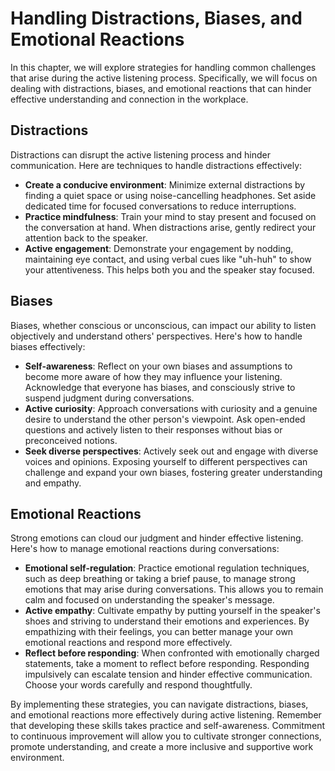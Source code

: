 # Handling Distractions, Biases, and Emotional Reactions

In this chapter, we will explore strategies for handling common challenges that arise during the active listening process. Specifically, we will focus on dealing with distractions, biases, and emotional reactions that can hinder effective understanding and connection in the workplace.

## Distractions

Distractions can disrupt the active listening process and hinder communication. Here are techniques to handle distractions effectively:

* **Create a conducive environment**: Minimize external distractions by finding a quiet space or using noise-cancelling headphones. Set aside dedicated time for focused conversations to reduce interruptions.
* **Practice mindfulness**: Train your mind to stay present and focused on the conversation at hand. When distractions arise, gently redirect your attention back to the speaker.
* **Active engagement**: Demonstrate your engagement by nodding, maintaining eye contact, and using verbal cues like "uh-huh" to show your attentiveness. This helps both you and the speaker stay focused.

## Biases

Biases, whether conscious or unconscious, can impact our ability to listen objectively and understand others' perspectives. Here's how to handle biases effectively:

* **Self-awareness**: Reflect on your own biases and assumptions to become more aware of how they may influence your listening. Acknowledge that everyone has biases, and consciously strive to suspend judgment during conversations.
* **Active curiosity**: Approach conversations with curiosity and a genuine desire to understand the other person's viewpoint. Ask open-ended questions and actively listen to their responses without bias or preconceived notions.
* **Seek diverse perspectives**: Actively seek out and engage with diverse voices and opinions. Exposing yourself to different perspectives can challenge and expand your own biases, fostering greater understanding and empathy.

## Emotional Reactions

Strong emotions can cloud our judgment and hinder effective listening. Here's how to manage emotional reactions during conversations:

* **Emotional self-regulation**: Practice emotional regulation techniques, such as deep breathing or taking a brief pause, to manage strong emotions that may arise during conversations. This allows you to remain calm and focused on understanding the speaker's message.
* **Active empathy**: Cultivate empathy by putting yourself in the speaker's shoes and striving to understand their emotions and experiences. By empathizing with their feelings, you can better manage your own emotional reactions and respond more effectively.
* **Reflect before responding**: When confronted with emotionally charged statements, take a moment to reflect before responding. Responding impulsively can escalate tension and hinder effective communication. Choose your words carefully and respond thoughtfully.

By implementing these strategies, you can navigate distractions, biases, and emotional reactions more effectively during active listening. Remember that developing these skills takes practice and self-awareness. Commitment to continuous improvement will allow you to cultivate stronger connections, promote understanding, and create a more inclusive and supportive work environment.
